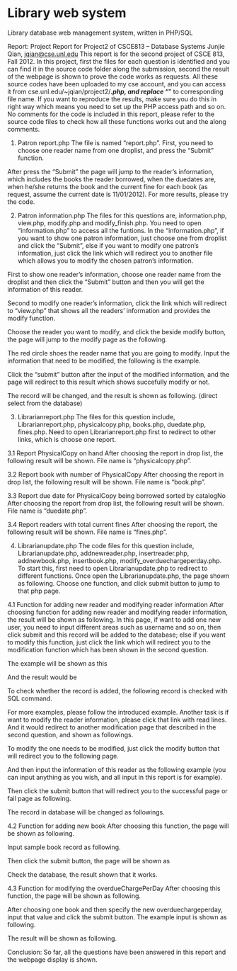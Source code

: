 Library web system
====

Library database web management system, written in PHP/SQL

Report:
Project Report for Project2 of CSCE813 – Database Systems
Junjie Qian, jqian@cse.unl.edu
This report is for the second project of CSCE 813, Fall 2012. In this project, first the files for each question is identified and you can find it in the source code folder along the submission, second the result of the webpage is shown to prove the code works as requests.
All these source codes have been uploaded to my cse account, and you can access it from cse.unl.edu/~jqian/project2/***.php, and replace “***” to corresponding file name.
If you want to reproduce the results, make sure you do this in right way which means you need to set up the PHP access path and so on.
No comments for the code is included in this report, please refer to the source code files to check how all these functions works out and the along comments.

1.	Patron report.php
The file is named “report.php”. First, you need to choose one reader name from one droplist, and press the “Submit” function.
 
After press the “Submit” the page will jump to the reader’s information, which includes the books the reader borrowed, when the duedates are, when he/she returns the book and the current fine for each book (as request, assume the current date is 11/01/2012).
For more results, please try the code.
   
   
 

2.	Patron information.php
The files for this questions are, information.php, view.php, modify.php and modify_finish.php. You need to open “information.php” to access all the funtions. In the “information.php”, if you want to show one patron information, just choose one from droplist and click the “Submit”, else if you want to modify one patron’s information, just click the link which will redirect you to another file which allows you to modify the chosen patron’s information.
 
First to show one reader’s information, choose one reader name from the droplist and then click the “Submit” button and then you will get the information of this reader.
   
   
Second to modify one reader’s information, click the link which will redirect to “view.php” that shows all the readers’ information and provides the modify function.
 
Choose the reader you want to modify, and click the beside modify button, the page will jump to the modify page as the following.
  
The red circle shoes the reader name that you are going to modify. Input the information that need to be modified, the following is the example.
  
Click the “submit” button after the input of the modified information, and the page will redirect to this result which shows succefully modify or not.
 
The record will be changed, and the result is shown as following. (direct select from the database)
 





3.	Librarianreport.php
The files for this question include, Librarianreport.php, physicalcopy.php, books.php, duedate.php, fines.php. Need to open Librarianreport.php first to redirect to other links, which is choose one report.
 

3.1	Report PhysicalCopy on hand
After choosing the report in drop list, the following result will be shown. File name is “physicalcopy.php”.
 
3.2	Report book with number of PhysicalCopy
After choosing the report in drop list, the following result will be shown. File name is “book.php”.
 
3.3	Report due date for PhysicalCopy being borrowed sorted by catalogNo
After choosing the report from drop list, the following result will be shown. File name is “duedate.php”.
 

3.4	Report readers with total current fines
After choosing the report, the following result will be shown. File name is “fines.php”.
 


4.	Librarianupdate.php
The code files for this question include, Librarianupdate.php, addnewreader.php, insertreader.php, addnewbook.php, insertbook.php, modify_overduechargeperday.php. To start this, first need to open Librarianupdate.php to redirect to different functions. Once open the Librarianupdate.php, the page shown as following. Choose one function, and click submit button to jump to that php page.
 

4.1	Function for adding new reader and modifying reader information
After choosing function for adding new reader and modifying reader information, the result will be shown as following. In this page, if want to add one new user, you need to input different areas such as username and so on, then click submit and this record will be added to the database; else if you want to modify this function, just click the link which will redirect you to the modification function which has been shown in the second question.
 
The example will be shown as this
 
And the result would be
 
To check whether the record is added, the following record is checked with SQL command.
 
For more examples, please follow the introduced example.
Another task is if want to modify the reader information, please click that link with read lines. And it would redirect to another modification page that described in the second question, and shown as followings.
 
To modify the one needs to be modified, just click the modify button that will redirect you to the following page.
 
And then input the information of this reader as the following example (you can input anything as you wish, and all input in this report is for example).
 
Then click the submit button that will redirect you to the successful page or fail page as following.
  
The record in database will be changed as followings.
 
4.2	Function for adding new book
After choosing this function, the page will be shown as following.
 
Input sample book record as following.
 
Then click the submit button, the page will be shown as
 
Check the database, the result shown that it works.
   
4.3	Function for modifying the overdueChargePerDay
After choosing this function, the page will be shown as following.
   
After choosing one book and then specify the new overduechargeperday, input that value and click the submit button. The example input is shown as following.
 
The result will be shown as following.
 

Conclusion:
So far, all the questions have been answered in this report and the webpage display is shown.
